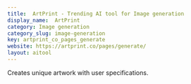 ```yaml
---
title:  ArtPrint - Trending AI tool for Image generation
display_name:  ArtPrint
category: Image generation
category_slug: image-generation
key: artprint_co_pages_generate
website: https://artprint.co/pages/generate/
layout: aitool
---
```


Creates unique artwork with user specifications.

